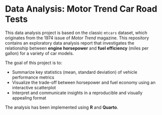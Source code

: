 # Data Analysis: Motor Trend Car Road Tests

This data analysis project is based on the classic `mtcars` dataset, which originates from the 1974 issue of *Motor Trend* magazine. This repository contains an exploratory data analysis report that investigates the relationship between **engine horsepower** and **fuel efficiency** (miles per gallon) for a variety of car models.

The goal of this project is to:

- Summarize key statistics (mean, standard deviation) of vehicle performance metrics  
- Visualize the trade-off between horsepower and fuel economy using an interactive scatterplot  
- Interpret and communicate insights in a reproducible and visually appealing format

The analysis has been implemented using **R** and **Quarto**.
